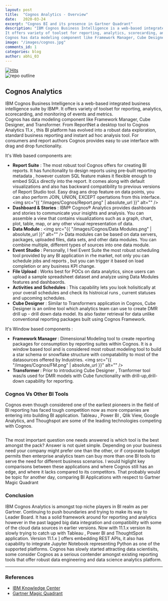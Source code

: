 ```yaml
---
layout: post
title:  "Cognos Analytics - Overview"
date:   2020-03-24
excerpt: "Cognos BI and its presence in Gartner Quadrant"
description: "IBM Cognos Business Intelligence is a web-based integrated business intelligence suite by IBM®. 
It offers variety of toolset for reporting, analytics, scorecarding, and monitoring of events and metrics.  
Cognos has data modeling component like Framework Manager, Cube Designer, and Transformer....."
image: "/images/cognos.jpg"
comments_id: 1
categories: blog
author: abhi_03
---
```

[![Hits](https://hits.seeyoufarm.com/api/count/incr/badge.svg?url=https%3A%2F%2Fabhi2020-ds.github.io%2Fblog%2Fcognos%2F&count_bg=%2379C83D&title_bg=%23555555&icon=&icon_color=%23E7E7E7&title=hits&edge_flat=false)](#)  
<img src="https://img.shields.io/badge/Tech%20Review-Cognos-green.svg?style=for-the-badge" alt="repo outline">
<h2>Cognos Analytics</h2>

IBM Cognos Business Intelligence is a web-based integrated business intelligence suite by IBM®. 
It offers variety of toolset for reporting, analytics, scorecarding, and monitoring of events and metrics.  
Cognos has data modeling component like Framework Manager, Cube Designer, and Transformer.
From ReportNet a desktop tool to Cognos Analytics 11.x , this BI platform has evolved into a robust data exploration, standard business reporting and instant ad hoc analysis tool. For consumers and report authors Cognos provides easy to use interface with drag and drop functionality.

It's Web based components are:
- <b>Report Suite</b> : The most robust tool Cognos offers for creating BI reports. It has funcitonality to design reports using pre-built reporting metadata , however custom SQL feature makes it flexible enough to embed SQLs directly into the report. It comes along with default visualizations and also has backward compatibility to previous versions of Report Studio tool. Easy drag ans drop feature on data points, you can also perform JOIN, UNION, EXCEPT opertations from this interface.  <span class="image right"><img src="{{ "/images/Cognos/Report.png" | absolute_url }}" alt="" /></span>
- <b>Dashboard & Stories</b> : IBM® Cognos® Analytics provides dashboards and stories to communicate your insights and analysis. You can assemble a view that contains visualizations such as a graph, chart, plot, table, map, or any other visual representation of data.
- <b>Data Module</b> :  <span class="image right"><img src="{{ "/images/Cognos/Data Modules.png" | absolute_url }}" alt="" /></span> Data modules can be based on data servers, packages, uploaded files, data sets, and other data modules. You can combine multiple, different types of sources into one data module. 
- <b>Event Studio</b> : Personally, I feel Event Suite the most robust scheduling tool provided by any BI application in rhe market, not only you can schedule jobs and reports , but you can trigger it based on load completion or any business KPI change.
- <b>File Upload</b> : Works best for POCs on data analytics, since users can upload a sample spreadsheet dataset and analyze using Data Modules features and dashbaords.
- <b>Activities and Schedules</b> : This capability lets you look holisitically at your overall schedules and check its histroical runs , current statuses and upcoming schedules.
- <b>Cube Designer</b> : Similar to Transformers application in Cognos, Cube Designer is an online tool which analytics team can use to create DMR drill up - drill down data model. Its also faster retrieval for data unlike conventional reporting packages built using Cognos Framework.

It's Window based components :
- <b>Framework Manager </b>: Dimensional Modeling tool to create reporting packages for consumption by reporting suites within Cognos. It is a window based tool and is considered most robust modeling tool to build a star schema or snowflake structure with compatability to most of the datasources offered by Industries. <span class="image right"><img src="{{ "/images/Cognos/FM.png" | absolute_url }}" alt="" /></span>
- <b>Transformer </b>: Prior to introducing Cube Designer , Tranformer tool was/is used for DMR models with Cube functionality with drill-up,drill-down capability for reporting.

<h3> Cognos Vs Other BI Tools </h3>
<p>Cognos even though considered one of the earliest pioneers in the field of BI reporting has faced tough competition now as more companies are entering into building BI application. Tableau , Power BI , Qlik View, Google Analytics, and Thoughspot are some of the leading technologies competing with Cognos. </p>
<div class="box alt">
    <div class="row 50% uniform">
        <div class="4u"><span class="image fit"><img src="{{ "/images/cognos.jpg" | absolute_url }}" alt="" /></span></div>
        <div class="4u"><span class="image fit"><img src="{{ "/images/powerbi.png" | absolute_url }}" alt="" /></span></div>
        <div class="4u"><span class="image fit"><img src="{{ "/images/thoughtspot.png" | absolute_url }}" alt="" /></span></div>
        <div class="4u"><span class="image fit"><img src="{{ "/images/googleanalytics.png" | absolute_url }}" alt="" /></span></div>
        <div class="4u$"><span class="image fit"><img src="{{ "/images/tableau.png" | absolute_url }}" alt="" /></span></div>
        <!-- Break -->
    </div>
</div>
<p>The most important question one needs answered is which tool is the best amongst the pack? Answer is not quiet simple. Depending on your business need your company might prefer one than the other, or if corporate budget permits then enterprise analytics team can buy more than one BI tools to serve the need for different business scenarios. I would higlight key comparisons between these applications and where Cognos still has an edge, and where it lacks compared to its competitors. That probably would be topic for another day, comparing BI Applications with respect to Gartner Magic Quadrant</p>

<h3>Conclusion</h3>
<p>IBM Cognos Analytics is amongst top niche players in BI realm as per Gartner. Continuing to push boundaries and trying to make its way to Leader Board. It has a solid framework around for reporting and analytics however in the past lagged big data integration and compatibility with some of the cloud data sources in earlier versions. Now with 11.1.x version its slowly trying to catch up with Tableau , Power BI and ThoughtSpot application. Version 11.1.x ] offers embedding REST APIs, it also has capability to integrate Jupyter Notebook representing Python as one of the supported platforms. Cognos has slowly started attracting data scientisits, some consider Cognos as a serious contender amongst existing reporting tools that offer robust data engineering and data science analytics platform. </p>
<hr /> 

<div class="row">
    <div class="6u 12u$(small)">
        <h3>References</h3>
        <ul>
            <li><a href="https://www.ibm.com/support/knowledgecenter/SSEP7J_11.1.0/com.ibm.swg.ba.cognos.cbi.doc/welcome.html">IBM Knowledge Center</a></li>
            <li><a href="https://www.gartner.com/en/research/methodologies/magic-quadrants-research">Gartner Magic Quadrant</a></li>
        </ul>
    </div>
    </div>
